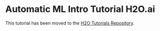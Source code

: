 # Automatic ML Intro Tutorial H2O.ai

This tutorial has been moved to the [H2O Tutorials Repository](https://github.com/h2oai/tutorials/blob/1.4.2/DriverlessAI/automatic-ml-intro-tutorial/automtic-ml-intro-tutorial.md).
